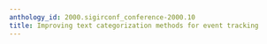 ```yaml
---
anthology_id: 2000.sigirconf_conference-2000.10
title: Improving text categorization methods for event tracking
---
```

